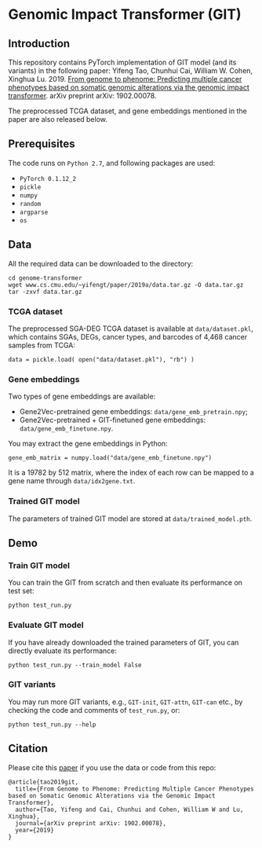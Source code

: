 # Genomic Impact Transformer (GIT)


## Introduction

This repository contains PyTorch implementation of GIT model (and its variants) in the following paper:
Yifeng Tao, Chunhui Cai, William W. Cohen, Xinghua Lu. 2019. [From genome to phenome: Predicting multiple cancer phenotypes based on somatic genomic alterations via the genomic impact transformer](https://arxiv.org/abs/1902.00078). arXiv preprint arXiv: 1902.00078.

The preprocessed TCGA dataset, and gene embeddings mentioned in the paper are also released below.


## Prerequisites

The code runs on `Python 2.7`, and following packages are used:
* `PyTorch 0.1.12_2`
* `pickle`
* `numpy`
* `random`
* `argparse`
* `os`


## Data

All the required data can be downloaded to the directory:
```
cd genome-transformer
wget www.cs.cmu.edu/~yifengt/paper/2019a/data.tar.gz -O data.tar.gz
tar -zxvf data.tar.gz
```

### TCGA dataset

The preprocessed SGA-DEG TCGA dataset is available at `data/dataset.pkl`, which contains SGAs, DEGs, cancer types, and barcodes of 4,468 cancer samples from TCGA:
```
data = pickle.load( open("data/dataset.pkl"), "rb") )
```

### Gene embeddings

Two types of gene embeddings are available:
* Gene2Vec-pretrained gene embeddings: `data/gene_emb_pretrain.npy`;
* Gene2Vec-pretrained + GIT-finetuned gene embeddings: `data/gene_emb_finetune.npy`.

You may extract the gene embeddings in Python:
```
gene_emb_matrix = numpy.load("data/gene_emb_finetune.npy")
```

It is a 19782 by 512 matrix, where the index of each row can be mapped to a gene name through `data/idx2gene.txt`.

### Trained GIT model

The parameters of trained GIT model are stored at `data/trained_model.pth`.


## Demo

### Train GIT model

You can train the GIT from scratch and then evaluate its performance on test set:
```
python test_run.py
```

### Evaluate GIT model

If you have already downloaded the trained parameters of GIT, you can directly evaluate its performance:
```
python test_run.py --train_model False
```

### GIT variants

You may run more GIT variants, e.g., `GIT-init`, `GIT-attn`, `GIT-can` etc., by checking the code and comments of `test_run.py`, or:
```
python test_run.py --help
```

## Citation

Please cite this [paper](https://arxiv.org/abs/1902.00078) if you use the data or code from this repo:
```
@article{tao2019git,
  title={From Genome to Phenome: Predicting Multiple Cancer Phenotypes based on Somatic Genomic Alterations via the Genomic Impact Transformer},
  author={Tao, Yifeng and Cai, Chunhui and Cohen, William W and Lu, Xinghua},
  journal={arXiv preprint arXiv: 1902.00078},
  year={2019}
}
```

